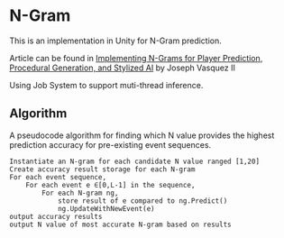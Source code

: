 # N-Gram
This is an implementation in Unity for N-Gram prediction.

Article can be found in
[Implementing N-Grams for Player Prediction, Procedural Generation, and Stylized AI](http://www.gameaipro.com/GameAIPro/GameAIPro_Chapter48_Implementing_N-Grams_for_Player_Prediction_Proceedural_Generation_and_Stylized_AI.pdf) by Joseph Vasquez II

Using Job System to support muti-thread inference.

## Algorithm

A pseudocode algorithm for finding which N value provides the highest
prediction accuracy for pre-existing event sequences.
```
Instantiate an N-gram for each candidate N value ranged [1,20]
Create accuracy result storage for each N-gram
For each event sequence,
    For each event e ∈[0,L-1] in the sequence,
        For each N-gram ng,
            store result of e compared to ng.Predict()
            ng.UpdateWithNewEvent(e)
output accuracy results
output N value of most accurate N-gram based on results
```